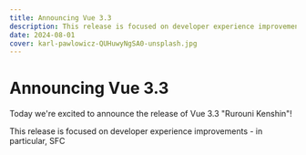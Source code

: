 ```yaml
---
title: Announcing Vue 3.3
description: This release is focused on developer experience improvements and bug fixes.
date: 2024-08-01
cover: karl-pawlowicz-QUHuwyNgSA0-unsplash.jpg
---
```


# Announcing Vue 3.3

Today we're excited to announce the release of Vue 3.3 "Rurouni Kenshin"!

This release is focused on developer experience improvements - in particular, SFC <script setup> usage with TypeScript. Together with the 1.6 release of Vue Language Tools (previously known as Volar), we have resolved many long-standing pain points when using Vue with TypeScript.

This post provides an overview of the highlighted features in 3.3. For the full list of changes, please consult the full changelog on GitHub.

## `<script setup>` + TypeScript DX Improvements

### Imported and Complex Types Support in Macros

Previously, types used in the type parameter position of defineProps and defineEmits were limited to local types, and only supported type literals and interfaces. This is because Vue needs to be able to analyze the properties on the props interface in order to generate corresponding runtime options.

This limitation is now resolved in 3.3. The compiler can now resolve imported types, and supports a limited set of complex types:

```vue
<script setup lang="ts">
import type { Props } from "./foo";

// imported + intersection type
defineProps<Props & { extraProp?: string }>();
</script>
```

Do note that complex types support is AST-based and therefore not 100% comprehensive. Some complex types that require actual type analysis, e.g. conditional types, are not supported. You can use conditional types for the type of a single prop, but not the entire props object.
